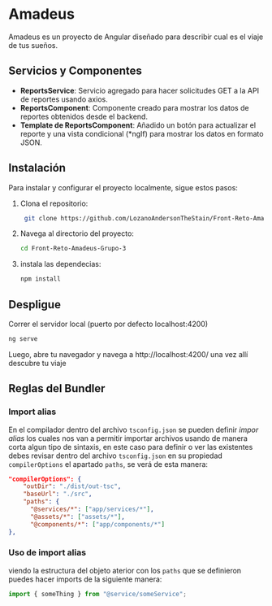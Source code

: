 # Amadeus

Amadeus es un proyecto de Angular diseñado para describir cual es el viaje de tus sueños.

## Servicios y Componentes
- **ReportsService**: Servicio agregado para hacer solicitudes GET a la API de reportes usando axios.
- **ReportsComponent**: Componente creado para mostrar los datos de reportes obtenidos desde el backend.
- **Template de ReportsComponent**: Añadido un botón para actualizar el reporte y una vista condicional (*ngIf) para mostrar los datos en formato JSON.

## Instalación

Para instalar y configurar el proyecto localmente, sigue estos pasos:

1. Clona el repositorio:

   ```bash
    git clone https://github.com/LozanoAndersonTheStain/Front-Reto-Amadeus-Grupo-3.git
   ```

2. Navega al directorio del proyecto:

   ```bash
   cd Front-Reto-Amadeus-Grupo-3
   ```

3. instala las dependecias:
   ```bash
   npm install
   ```

## Despligue

Correr el servidor local (puerto por defecto localhost:4200)

```bash
ng serve
```

Luego, abre tu navegador y navega a http://localhost:4200/ una vez allí descubre tu viaje

## Reglas del Bundler

### Import alias

En el compilador dentro del archivo `tsconfig.json` se pueden definir _impor alias_ los cuales nos van a permitir
importar archivos usando de manera corta algun tipo de sintaxis, en este caso para definir o ver las existentes
debes revisar dentro del archivo `tsconfig.json` en su propiedad `compilerOptions` el apartado `paths`, se verá de esta manera:

```json
"compilerOptions": {
    "outDir": "./dist/out-tsc",
    "baseUrl": "./src",
    "paths": {
      "@services/*": ["app/services/*"],
      "@assets/*": ["assets/*"],
      "@components/*": ["app/components/*"]
},
```

### Uso de import alias

viendo la estructura del objeto aterior con los `paths` que se definieron puedes hacer imports de la siguiente
manera:

```typescript
import { someThing } from "@service/someService";
```
